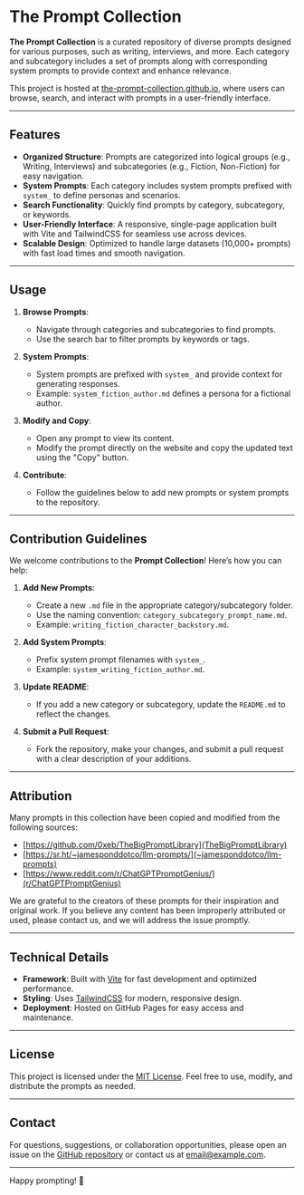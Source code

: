# The Prompt Collection

**The Prompt Collection** is a curated repository of diverse prompts designed for various purposes, such as writing, interviews, and more. Each category and subcategory includes a set of prompts along with corresponding system prompts to provide context and enhance relevance.

This project is hosted at [the-prompt-collection.github.io](https://the-prompt-collection.github.io), where users can browse, search, and interact with prompts in a user-friendly interface.

---

## Features
- **Organized Structure**: Prompts are categorized into logical groups (e.g., Writing, Interviews) and subcategories (e.g., Fiction, Non-Fiction) for easy navigation.
- **System Prompts**: Each category includes system prompts prefixed with `system_` to define personas and scenarios.
- **Search Functionality**: Quickly find prompts by category, subcategory, or keywords.
- **User-Friendly Interface**: A responsive, single-page application built with Vite and TailwindCSS for seamless use across devices.
- **Scalable Design**: Optimized to handle large datasets (10,000+ prompts) with fast load times and smooth navigation.

---

## Usage
1. **Browse Prompts**:
   - Navigate through categories and subcategories to find prompts.
   - Use the search bar to filter prompts by keywords or tags.

2. **System Prompts**:
   - System prompts are prefixed with `system_` and provide context for generating responses.
   - Example: `system_fiction_author.md` defines a persona for a fictional author.

3. **Modify and Copy**:
   - Open any prompt to view its content.
   - Modify the prompt directly on the website and copy the updated text using the "Copy" button.

4. **Contribute**:
   - Follow the guidelines below to add new prompts or system prompts to the repository.

---

## Contribution Guidelines
We welcome contributions to the **Prompt Collection**! Here’s how you can help:

1. **Add New Prompts**:
   - Create a new `.md` file in the appropriate category/subcategory folder.
   - Use the naming convention: `category_subcategory_prompt_name.md`.
   - Example: `writing_fiction_character_backstory.md`.

2. **Add System Prompts**:
   - Prefix system prompt filenames with `system_`.
   - Example: `system_writing_fiction_author.md`.

3. **Update README**:
   - If you add a new category or subcategory, update the `README.md` to reflect the changes.

4. **Submit a Pull Request**:
   - Fork the repository, make your changes, and submit a pull request with a clear description of your additions.

---

## Attribution
Many prompts in this collection have been copied and modified from the following sources:
- [https://github.com/0xeb/TheBigPromptLibrary](TheBigPromptLibrary)
- [https://sr.ht/~jamesponddotco/llm-prompts/](~jamesponddotco/llm-prompts)
- [https://www.reddit.com/r/ChatGPTPromptGenius/](r/ChatGPTPromptGenius)

We are grateful to the creators of these prompts for their inspiration and original work. If you believe any content has been improperly attributed or used, please contact us, and we will address the issue promptly.

---

## Technical Details
- **Framework**: Built with [Vite](https://vitejs.dev/) for fast development and optimized performance.
- **Styling**: Uses [TailwindCSS](https://tailwindcss.com/) for modern, responsive design.
- **Deployment**: Hosted on GitHub Pages for easy access and maintenance.

---

## License
This project is licensed under the [MIT License](LICENSE). Feel free to use, modify, and distribute the prompts as needed.

---

## Contact
For questions, suggestions, or collaboration opportunities, please open an issue on the [GitHub repository](https://github.com/the-prompt-collection/prompt-collection) or contact us at [email@example.com](mailto:email@example.com).

---

Happy prompting! 🚀